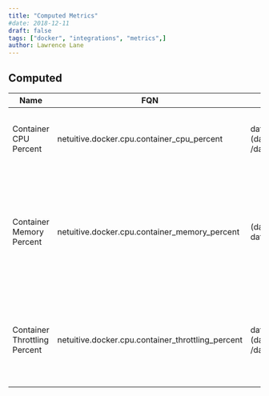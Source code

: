 ```yaml
---
title: "Computed Metrics"
#date: 2018-12-11
draft: false
tags: ["docker", "integrations", "metrics",]
author: Lawrence Lane
---
```


##  Computed

| Name                         | FQN                                               | Computation                                                                                                                                                   | Units   | Min | Max | BASE | CORR | Description                                                                                            |
|------------------------------|---------------------------------------------------|---------------------------------------------------------------------------------------------------------------------------------------------------------------|---------|-----|-----|------|------|--------------------------------------------------------------------------------------------------------|
| Container CPU Percent        | netuitive.docker.cpu.container_cpu_percent        | data[‘cpu.system_cpu_usage’].actual == 0 ? 0 :(data[‘cpu.cpu_usage.total_usage’].actual /data[‘cpu.system_cpu_usage’].actual) * 100                           | percent | 0   | 100 | yes  | yes  | The percentage of total CPU being used by the container.                                               |
| Container Memory Percent     | netuitive.docker.cpu.container_memory_percent     | (data[‘memory.usage’].actual / data[‘memory.limit’].actual) * 100                                                                                             | percent | 0   | 100 | yes  | yes  | The amount of memory in use by the container, expressed as a percentage of the memory available to it. |
| Container Throttling Percent | netuitive.docker.cpu.container_throttling_percent | data[‘cpu.throttling_data.periods’].actual == 0 ? 0 :(data[‘cpu.throttling_data.throttled_periods’].actual /data[‘cpu.throttling_data.periods’].actual) * 100 | percent | 0   | 100 | yes  | yes  | The percentage of periods that the container spent having its CPU usage throttled.                     |
